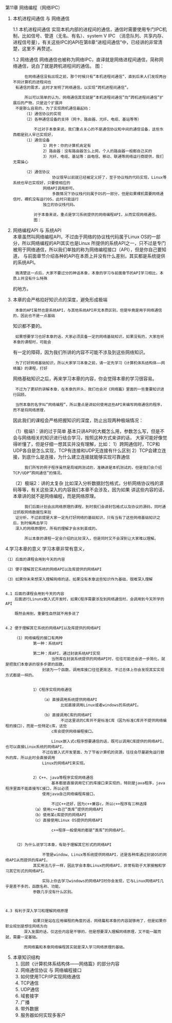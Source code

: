 第11章 网络编程（网络IPC）

1. 本机进程间通信 与 网络通信

	1.1 本机进程间通信
			实现本机内部的进程间的通信，通信时需要使用专门IPC机制，比如信号、管道（无名、有名）、system V IPC
		（消息队列、共享内存、进程信号量），有关这些IPC的API在第8章“进程间通信”中，已经讲的非常清楚，这里不
		再赘述。
		
	1.2 网络通信
			网络通信也被称为网络IPC，直译就是网络进程间通信，简称网络通信，说白了就是跨机进程间的通信。
			图：
			
			
			在网络通信没有出现之前，那个时候只有“本机进程间通信”，直到后来人们发现两台不同计算机的进程间也
		有通信的需求，此时才发明了网络通信，以实现“跨机进程间通信”。
			
			所以可以简单的认为，网络通信其实就是“本机进程间通信”向“跨机进程间通信”扩展后的产物，只是这个扩展并
		不是那么容易的，为了实现跨机通信最起码：
			（1）通信协议的实现
			（2）各种通信设备的支持（网卡、路由器、光纤、电缆、基站等等）
				
				不过对于本章来说，我们重点关心的不是通信协议和中间的通信设备，这些东西都是别人早已实现好，
			（1）通信设备
					1）网卡：你的计算机肯定有
					2）路由器：没有路由器怎么上网，个人的路由器一般都自己买的
					3）光纤、电缆、基站等：由电信、移动、联通等网络运行商提供，我们无需操心
						
			（2）通信协议
						协议很早以前就已经被定义好了，至于协议栈的代码实现，Linux等系统也早已实现好，只要使相应的
					网络API调用即可。
						多数情况下协议栈代码属于OS的一部分，但是如果裸机需要网络通信时，裸机没有运行OS，此时只能运行
					独立的协议栈代码。
			
				对于本章来说，重点是学习系统提供的网络编程API，从而实现网络通信。				
				图：
				
		
2. 网络编程API 与 系统API	
		本章虽然叫网络编程API，不过由于网络的协议栈代码属于Linux OS的一部分，所以网络编程的API其实也是Linux
	所提供的系统API之一，只不过是专门被用于网络通信，所以我们单独的称为网络编程接口（API），但是你自己要知道，
	与前面章节介绍各种的API在本质上并没有什么差别，其实都是系统提供的系统API。
		
		搞清楚这一点后，大家不要过分的神话本章，本章的学习与前面章节的API学习相比，本质上并没有什么特殊
	的地方。
		

3. 本章的会严格掐好知识点的深度，避免形成极端

		本章的API虽然也是系统API，与其他系统API并无本质区别，但是毕竟是用于网络通信的，因此也不是一点基础
	知识都不要的。
	
		如果想要学习也好本章的话，大家必须具备一定的网络基础知识，如果没有的，大家在听本章的课程时，可能会
	有一定的障碍，因为我们所讲的内容不可能不涉及到这些网络知识。
		
		为了打好网络基础知识，所以大家学习本章之前，请一定先学习《计算机体系结构体——网络篇》的课程，打好
	网络基础知识之后，再来学习本章的内容，你会觉得本章的学习很容易。
		
		不过为了更好的讲解本章，在本章的开头，我们也会对《网络篇》里面的一些重要知识进行回顾。
	
		当然本章的名字叫“网络编程”，所以重点是讲如何使用这些API来编写网络通信的程序，而不是将网络原理，
	因此我们的课程会严格把握知识的深度，防止出现两种极端情况：
		
	（1）极端1：讲的过于简单
			基本只讲API的大概怎么用，参数怎么写，但是不会与网络相关的知识进行结合学习，按照这种方式来讲的话，
		大家可能好像觉得听懂了，但是仔细一想其实并没有理解，比如：
			1）跨网通信时，TCP和UDP各自是怎么实现，TCP有连接和UDP无连接有什么区别
			2）TCP会建立连接，到底什么是连接，为什么建立连接就能够实现可靠通信
			
			我们所写的例子程序虽然是局域网测试的，准确讲是本机测试的，但是我们会介绍TCP/UDP“跨网通信”的情况。
		
		
	（2）极端2：讲的太复杂
			比如深入分析数据封包格式，分析网络协议栈的源码等等，有关这些深入的内容我们本章不会涉及，因为如果
		讲这些内容的话，本章讲的就不是网络编程，而是网络原理。
			
			
			我们后面计划会出网络原理的课程，到时我们会讲封包格式以及协议的源码，同时通过抓取网络数据包来验
		证分析，不过前提是大家一定先打好网络的基础知识，只有当有了这些网络基础知识之后，到时候再去学习
		深入的网络原理时，所有的理解才会水到渠成的。
				
			所以本章的课程一定会介绍的比较深入，但是同时又不会深到让大家难以理解。

		
		
4.学习本章的意义
		学习本章非常有意义，
		
	（1）后面的课程会用到今天的内容
	
	（2）便于理解其它系统的网络API以及库提供的网络API
	
	（3）如果你未来想深入理解网络的话，如果没有本章这些知识作为基础，很难深入理解
		
	
	4.1 后面的课程会用到今天的内容
		后面进行Linunx嵌入式开发时，如果C程序需要涉及到网络通信时，会调用到今天所学的API
		
		既然会用到，重要性自然就不用多说了
	
	
	4.2 便于理解其它系统的网络API以及库提供的网络API
		
		（1）网络编程的接口有两种
				第一种：系统API
				
				第二种：库API，通过封装系统API实现
						当然库在封装系统提供的网络API时，往往可能还会进一步简化，就是把我们本章讲的很多步骤的函数，
					封装为一个函数，调用库接口往往更简洁，不过总体上你会发现其实实现方式都是一样的。
					
					
				1）C程序实现网络通信
				
					（a）直接调用系统提供网络API
							比如直接调用Linux或者windows的系统API。
							
					（b）直接调用C库的网络API
							不过这里说的C库并不是标准C库（因为标准C库并不提供网络编程的接口），而是一些特定c库，这些
						c库会提供网络编程接口。
							
						Linux嵌入式c程序想要通信的话，既可以调用C库提供的网络API，也可以直接Linux系统的网络API，
					不过在嵌入式开发里面，为了节省计算机的资源，往往会尽量避免运行额外的库，所以此时会直接调用
					Linux的网络API来实现。
						
						
				2）C++、java等程序实现网络通信
						基本都是直接调用它们的库接口来实现的，特别是java程序，java程序里面不能直接写C接口，所以必须
					使用java自己网络编程库接口。
					
						不过C++还好，因为c++兼容c，所以c++程序有三种选择
				（a）使用c++自己“类库”提供的网络API
				（b）使用某c库提供的网络API
				（c）直接使用Linux OS提供的网络API
						
						c++程序一般使用的都是“类库”的网络API。
			
			
		（2）为什么说学习本章，有助于理解其它形式的网络API
			
					不管是window、Linux等系统提供网络API，还是各种库通过封装OS的网络API从而提供的库API，
				其实用法几乎一样，因此学会本章Linux的网络API，非常有助于大家接触和学习其它形式的网络API。
				
					实际上你去学习windows的网络API时你会发现，它与Linux网络API几乎是差不多的，函数名称、功能、
				参数几乎没有什么区别。
					
					
					
	4.3 有利于深入学习和理解网络原理
		
				如果只是站在应用编程的角度的话，网络篇和本章的内容就够用了，但是如果你职业规划是想往网络方向
			深入发展的话，仅这些内容是不够的，但是想要深入理解网络原理，又不能一蹴而就，需要一定基础。
			
			而网络篇和本章网络编程其实就是深入学习网络原理的基础。
			
			
			
			

5. 本章知识结构
	1. 回顾《计算机体系结构体——网络篇》的部分内容
	2. 网络通信协议 与 网络编程接口
	3. 如何使用TCP/IP实现网络通信
	4. TCP通信
	5. UDP通信	
	6. 域套接字
	7. 广播
	8. 带外数据
	9. 服务器如何实现多客户
